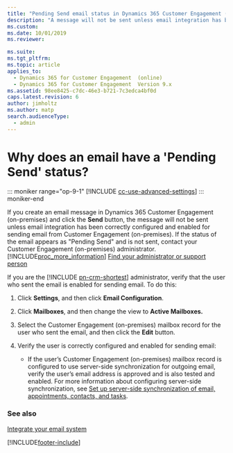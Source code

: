 ```yaml
---
title: "Pending Send email status in Dynamics 365 Customer Engagement (on-premises)"
description: "A message will not be sent unless email integration has been correctly configured and enabled for sending email from Customer Engagement (on-premises)."
ms.custom: 
ms.date: 10/01/2019
ms.reviewer: 

ms.suite: 
ms.tgt_pltfrm: 
ms.topic: article
applies_to: 
  - Dynamics 365 for Customer Engagement  (online)
  - Dynamics 365 for Customer Engagement  Version 9.x
ms.assetid: 98ee8425-c7dc-46e3-b721-7c3edca4bf0d
caps.latest.revision: 6
author: jimholtz
ms.author: matp
search.audienceType: 
  - admin
---
```

# Why does an email have a 'Pending Send' status?

::: moniker range="op-9-1"
[!INCLUDE [cc-use-advanced-settings](../includes/cc-use-advanced-settings.md)]
::: moniker-end

If you create an email message in Dynamics 365 Customer Engagement (on-premises) and click the **Send** button, the message will not be sent unless email integration has been correctly configured and enabled for sending email from Customer Engagement (on-premises). If the status of the email appears as "Pending Send" and is not sent, contact your Customer Engagement (on-premises) administrator. [!INCLUDE[proc_more_information](../includes/proc-more-information.md)] [Find your administrator or support person](../basics/find-administrator-support.md)  
  
 If you are the [!INCLUDE [pn-crm-shortest](../includes/pn-crm-shortest.md)] administrator, verify that the user who sent the email is enabled for sending email. To do this:  
  
1. Click **Settings**, and then click **Email Configuration**.  
  
2. Click **Mailboxes**, and then change the view to **Active Mailboxes.**  
  
3. Select the Customer Engagement (on-premises) mailbox record for the user who sent the email, and then click the **Edit** button.  
  
4. Verify the user is correctly configured and enabled for sending email:  
  
   - If the user’s Customer Engagement (on-premises) mailbox record is configured to use server-side synchronization for outgoing email, verify the user’s email address is approved and is also tested and enabled.  For more information about configuring server-side synchronization, see [Set up server-side synchronization of email, appointments, contacts, and tasks](../admin/set-up-server-side-synchronization-of-email-appointments-contacts-and-tasks.md).  
  
### See also  
 [Integrate your email system](../admin/integrate-synchronize-your-email-system.md)


[!INCLUDE[footer-include](../../../includes/footer-banner.md)]
